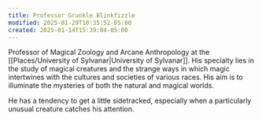 ```yaml
---
title: Professor Grunkle Blinkfizzle
modified: 2025-01-29T10:35:52-05:00
created: 2025-01-14T15:39:04-05:00
---
```

Professor of Magical Zoology and Arcane Anthropology at the [[Places/University of Sylvanar|University of Sylvanar]]. His specialty lies in the study of magical creatures and the strange ways in which magic intertwines with the cultures and societies of various races. His aim is to illuminate the mysteries of both the natural and magical worlds.

He has a tendency to get a little sidetracked, especially when a particularly unusual creature catches his attention.